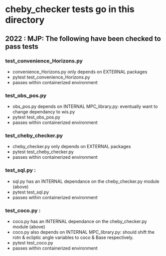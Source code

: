 # cheby_checker tests go in this directory

## 2022 : MJP: The following have been checked to pass tests 

### test_convenience_Horizons.py
 - convenience_Horizons.py only depends on EXTERNAL packages
 - pytest test_convenience_Horizons.py
 - passes within containerized environment 

### test_obs_pos.py
 - obs_pos.py depends on INTERNAL MPC_library.py: eventually want to change dependancy to wis.py
 - pytest test_obs_pos.py
 - passes within containerized environment

### test_cheby_checker.py
 - cheby_checker.py only depends on EXTERNAL packages
 - pytest test_cheby_checker.py
 - passes within containerized environment

### test_sql.py :
- sql.py has an INTERNAL dependance on the cheby_checker.py module (above)
- pytest test_sql.py
- passes within containerized environment

### test_coco.py :
- coco.py has an INTERNAL dependance on the cheby_checker.py module (above)
- coco.py also depends on INTERNAL MPC_library.py: should shift the rotn & ecliptic angle variables to coco & Base respectively.
- pytest test_coco.py
- passes within containerized environment
